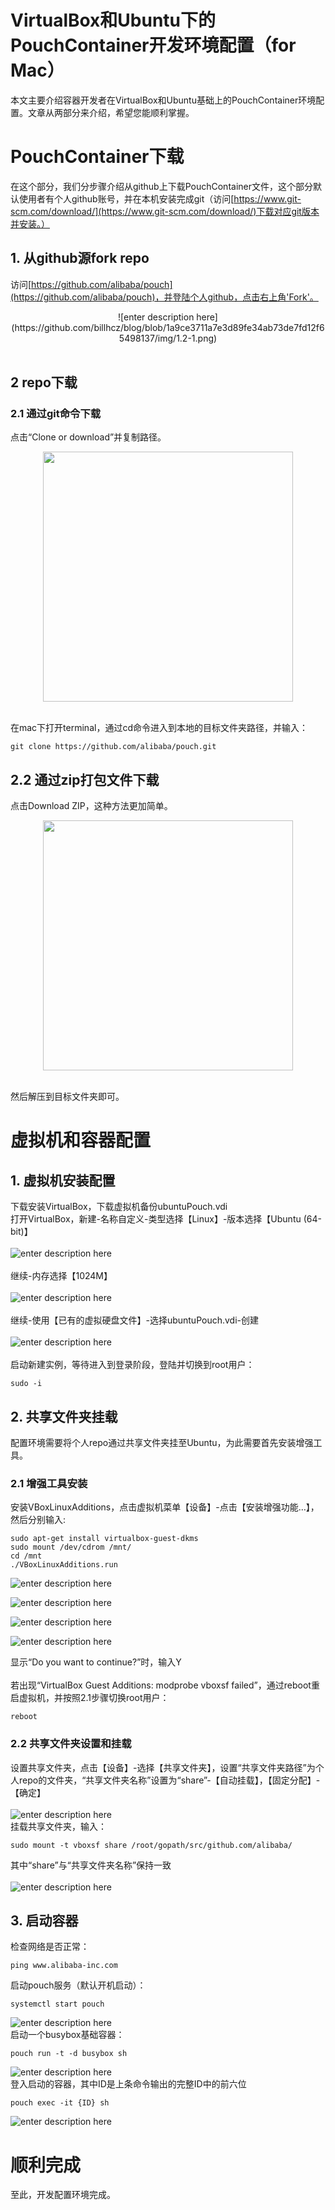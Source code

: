 # VirtualBox和Ubuntu下的PouchContainer开发环境配置（for Mac）

本文主要介绍容器开发者在VirtualBox和Ubuntu基础上的PouchContainer环境配置。文章从两部分来介绍，希望您能顺利掌握。

# PouchContainer下载
在这个部分，我们分步骤介绍从github上下载PouchContainer文件，这个部分默认使用者有个人github账号，并在本机安装完成git（访问[https://www.git-scm.com/download/](https://www.git-scm.com/download/)下载对应git版本并安装。）
## 1. 从github源fork repo
访问[https://github.com/alibaba/pouch](https://github.com/alibaba/pouch)，并登陆个人github，点击右上角'Fork'。<br>

<div align="center">![enter description here](https://github.com/billhcz/blog/blob/1a9ce3711a7e3d89fe34ab73de7fd12f65498137/img/1.2-1.png)</div><br>

## 2 repo下载
### 2.1 通过git命令下载
点击“Clone or download”并复制路径。<br>

<div align="center">
<img src="https://github.com/billhcz/blog/blob/1a9ce3711a7e3d89fe34ab73de7fd12f65498137/img/1.2-2.png" width="400px">
</div>
<br>

在mac下打开terminal，通过cd命令进入到本地的目标文件夹路径，并输入：
``` javascript?linenums
git clone https://github.com/alibaba/pouch.git
```
## 2.2 通过zip打包文件下载
点击Download ZIP，这种方法更加简单。<br>

<div align="center">
<img src="https://github.com/billhcz/blog/blob/1a9ce3711a7e3d89fe34ab73de7fd12f65498137/img/1.2-3.png" width="400px">
</div>
<br>

然后解压到目标文件夹即可。

# 虚拟机和容器配置
## 1. 虚拟机安装配置
下载安装VirtualBox，下载虚拟机备份ubuntuPouch.vdi<br>
打开VirtualBox，新建-名称自定义-类型选择【Linux】-版本选择【Ubuntu (64-bit)】<br><br>
![enter description here](https://github.com/billhcz/blog/blob/1a9ce3711a7e3d89fe34ab73de7fd12f65498137/img/2.0-1.png)<br><br>
继续-内存选择【1024M】<br><br>
![enter description here](https://github.com/billhcz/blog/blob/1a9ce3711a7e3d89fe34ab73de7fd12f65498137/img/2.0-2.png)<br><br>
继续-使用【已有的虚拟硬盘文件】-选择ubuntuPouch.vdi-创建<br><br>
![enter description here](https://github.com/billhcz/blog/blob/1a9ce3711a7e3d89fe34ab73de7fd12f65498137/img/2.0-3.png)<br><br>
启动新建实例，等待进入到登录阶段，登陆并切换到root用户：

``` javascript?linenums
sudo -i
```
## 2. 共享文件夹挂载
配置环境需要将个人repo通过共享文件夹挂至Ubuntu，为此需要首先安装增强工具。
### 2.1 增强工具安装
安装VBoxLinuxAdditions，点击虚拟机菜单【设备】-点击【安装增强功能…】，然后分别输入:

``` javascript?linenums
sudo apt-get install virtualbox-guest-dkms
sudo mount /dev/cdrom /mnt/
cd /mnt
./VBoxLinuxAdditions.run
```
![enter description here](https://github.com/billhcz/blog/blob/1a9ce3711a7e3d89fe34ab73de7fd12f65498137/img/2.2.1-1.png)

![enter description here](https://github.com/billhcz/blog/blob/1a9ce3711a7e3d89fe34ab73de7fd12f65498137/img/2.2.1-2.png)

![enter description here](https://github.com/billhcz/blog/blob/1a9ce3711a7e3d89fe34ab73de7fd12f65498137/img/2.2.1-3.png)

![enter description here](https://github.com/billhcz/blog/blob/1a9ce3711a7e3d89fe34ab73de7fd12f65498137/img/2.2.1-4.png)
<br>

显示“Do you want to continue?”时，输入Y<br><br>
若出现“VirtualBox Guest Additions: modprobe vboxsf failed”，通过reboot重启虚拟机，并按照2.1步骤切换root用户：

``` javascript?linenums
reboot
```

### 2.2 共享文件夹设置和挂载
设置共享文件夹，点击【设备】-选择【共享文件夹】，设置“共享文件夹路径”为个人repo的文件夹，“共享文件夹名称”设置为“share”-【自动挂载】，【固定分配】-【确定】<br><br>
![enter description here](https://github.com/billhcz/blog/blob/1a9ce3711a7e3d89fe34ab73de7fd12f65498137/img/2.1-1.png)<br>
挂载共享文件夹，输入：

``` javascript?linenums
sudo mount -t vboxsf share /root/gopath/src/github.com/alibaba/
```
其中“share”与“共享文件夹名称”保持一致<br><br>
![enter description here](https://github.com/billhcz/blog/blob/1a9ce3711a7e3d89fe34ab73de7fd12f65498137/img/2.2.2-1.png)<br>

## 3. 启动容器
检查网络是否正常：

``` javascript?linenums
ping www.alibaba-inc.com
```
启动pouch服务（默认开机启动）：

``` javascript?linenums
systemctl start pouch
```
![enter description here](https://github.com/billhcz/blog/blob/1a9ce3711a7e3d89fe34ab73de7fd12f65498137/img/2.3-1.png)
<br>
启动一个busybox基础容器：

``` javascript?linenums
pouch run -t -d busybox sh
```
![enter description here](https://github.com/billhcz/blog/blob/1a9ce3711a7e3d89fe34ab73de7fd12f65498137/img/2.3-2.png)
<br>
登入启动的容器，其中ID是上条命令输出的完整ID中的前六位

``` javascript?linenums
pouch exec -it {ID} sh
```
![enter description here](https://github.com/billhcz/blog/blob/1a9ce3711a7e3d89fe34ab73de7fd12f65498137/img/2.3-3.png)
<br>

# 顺利完成
至此，开发配置环境完成。